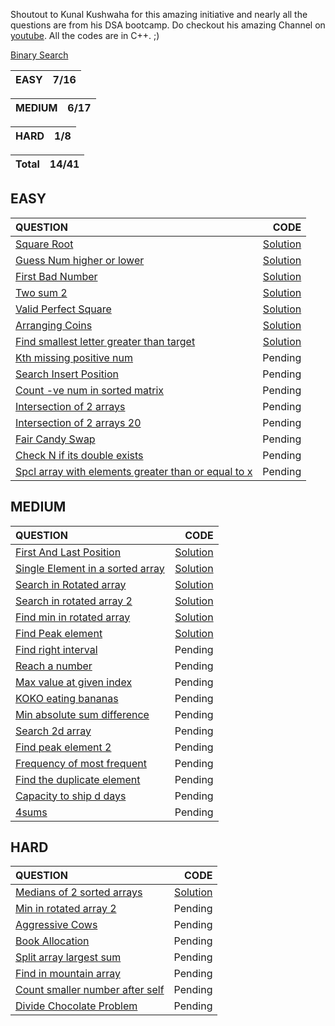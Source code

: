 Shoutout to Kunal Kushwaha for this amazing initiative and nearly all the questions are from his DSA bootcamp. Do checkout his 
amazing Channel on [youtube](https://www.youtube.com/c/KunalKushwaha/featured).
All the codes are in C++.  ;)

[Binary Search](https://github.com/VatsalNilay/Basic-DSA-CPP/blob/main/binary%20search/bSearch.cpp)

| EASY | 7/16 |
| ---- |---- |  

| MEDIUM | 6/17 |
| ---- |---- |  

| HARD | 1/8 |
| ---- |---- |  


| Total | 14/41 |
| ---- |---- |  

## EASY

| QUESTION | CODE |
| :------- | ----: |
| [Square Root](https://leetcode.com/problems/sqrtx/) | [Solution](https://github.com/VatsalNilay/Basic-DSA-CPP/blob/main/Searching/square_root.cpp) |
| [Guess Num higher or lower](https://leetcode.com/problems/guess-number-higher-or-lower/) | [Solution](https://github.com/VatsalNilay/Basic-DSA-CPP/blob/main/Searching/guessTheNum.cpp) |
| [First Bad Number](https://leetcode.com/problems/first-bad-version/) | [Solution](https://github.com/VatsalNilay/Basic-DSA-CPP/blob/main/Searching/firstBadVersion.cpp) |
| [Two sum 2](https://leetcode.com/problems/two-sum-ii-input-array-is-sorted/) | [Solution](https://github.com/VatsalNilay/Basic-DSA-CPP/blob/main/Searching/2sum.cpp) |
| [Valid Perfect Square](https://leetcode.com/problems/valid-perfect-square/) | [Solution](https://github.com/VatsalNilay/Basic-DSA-CPP/blob/main/Searching/validPerfectSquare.cpp) |
| [Arranging Coins](https://leetcode.com/problems/arranging-coins/) | [Solution](https://github.com/VatsalNilay/Basic-DSA-CPP/blob/main/Searching/arrangingCoins.cpp) |
| [Find smallest letter greater than target](https://leetcode.com/problems/find-smallest-letter-greater-than-target/) | [Solution](https://github.com/VatsalNilay/Basic-DSA-CPP/blob/main/Searching/findSmallestLetterGreaterThanTarget.cpp) |
| [Kth missing positive num](https://leetcode.com/problems/kth-missing-positive-number/) | Pending |
| [Search Insert Position](https://leetcode.com/problems/search-insert-position/) | Pending |
| [Count -ve num in sorted matrix](https://leetcode.com/problems/count-negative-numbers-in-a-sorted-matrix/) | Pending |
| [Intersection of 2 arrays](https://leetcode.com/problems/intersection-of-two-arrays/) | Pending |
| [Intersection of 2 arrays 20](https://leetcode.com/problems/intersection-of-two-arrays-ii/) | Pending |
| [Fair Candy Swap](https://leetcode.com/problems/fair-candy-swap/) | Pending |
| [Check N if its double exists](https://leetcode.com/problems/check-if-n-and-its-double-exist/) | Pending |
| [Spcl array with  elements greater than or equal to x](https://leetcode.com/problems/special-array-with-x-elements-greater-than-or-equal-x/) | Pending |

## MEDIUM
| QUESTION | CODE |
| :--- | ---: |
| [First And Last Position](https://leetcode.com/problems/find-first-and-last-position-of-element-in-sorted-array/) | [Solution](https://github.com/VatsalNilay/Basic-DSA-CPP/blob/main/Searching/firstAndLastIndex.cpp) |
| [Single Element in a sorted array](https://leetcode.com/problems/single-element-in-a-sorted-array/) | [Solution](https://github.com/VatsalNilay/Basic-DSA-CPP/blob/main/Searching/singleElementInRotatedArray.cpp) |
| [Search in Rotated array](https://leetcode.com/problems/search-in-rotated-sorted-array/) | [Solution](https://github.com/VatsalNilay/Basic-DSA-CPP/blob/main/Searching/searchInRotatedArray.cpp) |
| [Search in rotated array 2](https://leetcode.com/problems/search-in-rotated-sorted-array-ii/) | [Solution](https://github.com/VatsalNilay/Basic-DSA-CPP/blob/main/Searching/searchInRotatedArray2.cpp) |
| [Find min in rotated array](https://leetcode.com/problems/find-minimum-in-rotated-sorted-array/) | [Solution](https://github.com/VatsalNilay/Basic-DSA-CPP/blob/main/Searching/minInSortedArray.cpp) |
| [Find Peak element](https://leetcode.com/problems/find-peak-element/) | [Solution](https://github.com/VatsalNilay/Basic-DSA-CPP/blob/main/Searching/peakIndexInMountainArray.cpp) |
| [Find right interval](https://leetcode.com/problems/find-right-interval/) | Pending |
| [Reach a number](https://leetcode.com/problems/reach-a-number/) | Pending |
| [Max value at given index](https://leetcode.com/problems/maximum-value-at-a-given-index-in-a-bounded-array/) | Pending |
| [KOKO eating bananas](https://leetcode.com/problems/koko-eating-bananas/) | Pending |
| [Min absolute sum difference](https://leetcode.com/problems/minimum-absolute-sum-difference/) | Pending |
| [Search 2d array](https://leetcode.com/problems/search-a-2d-matrix/) | Pending |
| [Find peak element 2](https://leetcode.com/problems/find-a-peak-element-ii/) | Pending |
| [Frequency of most frequent](https://leetcode.com/problems/frequency-of-the-most-frequent-element/) | Pending |
| [Find the duplicate element](https://leetcode.com/problems/find-the-duplicate-number/) | Pending |
| [Capacity to ship d days](https://leetcode.com/problems/capacity-to-ship-packages-within-d-days/) | Pending |
| [4sums](https://leetcode.com/problems/4sum/) | Pending |
## HARD
| QUESTION | CODE | 
| :--- | ---: |
| [Medians of 2 sorted arrays](https://leetcode.com/problems/median-of-two-sorted-arrays/) | [Solution](https://github.com/VatsalNilay/Basic-DSA-CPP/blob/main/Searching/medianSortedArray.cpp) |
| [Min in rotated array 2](https://leetcode.com/problems/find-minimum-in-rotated-sorted-array-ii/) | Pending |
| [Aggressive Cows](https://www.spoj.com/problems/AGGRCOW/) | Pending |
| [Book Allocation](https://www.geeksforgeeks.org/allocate-minimum-number-pages/) | Pending |
| [Split array largest sum](https://leetcode.com/problems/split-array-largest-sum/) | Pending |
| [Find in mountain array](https://leetcode.com/problems/find-in-mountain-array/) | Pending |
| [Count smaller number after self](https://leetcode.com/problems/count-of-smaller-numbers-after-self/) | Pending |
| [Divide Chocolate Problem](https://curiouschild.github.io/leetcode/2019/06/21/divide-chocolate.html) | Pending |
